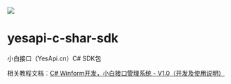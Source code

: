 ![](http://cdn7.okayapi.com/CEE4B8A091578B252AC4C92FB4E893C3_20190304213902_63f85e982adc8419feffd862e883581e.jpeg)

# yesapi-c-shar-sdk
小白接口（YesApi.cn）C# SDK包

相关教程文档：[C# Winform开发，小白接口管理系统 - V1.0（开发及使用说明）](https://blog.csdn.net/qq_17324713/article/details/83721603)
